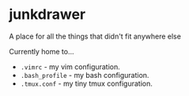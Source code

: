# junkdrawer
A place for all the things that didn't fit anywhere else

Currently home to...
- `.vimrc` - my vim configuration.
- `.bash_profile` - my bash configuration.
- `.tmux.conf` - my tiny tmux configuration.
